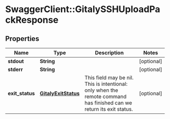 # SwaggerClient::GitalySSHUploadPackResponse

## Properties
Name | Type | Description | Notes
------------ | ------------- | ------------- | -------------
**stdout** | **String** |  | [optional] 
**stderr** | **String** |  | [optional] 
**exit_status** | [**GitalyExitStatus**](GitalyExitStatus.md) | This field may be nil. This is intentional: only when the remote command has finished can we return its exit status. | [optional] 


